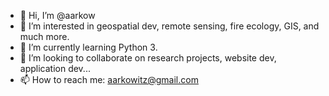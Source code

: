 - 👋 Hi, I’m @aarkow
- 👀 I’m interested in geospatial dev, remote sensing, fire ecology, GIS, and much more.
- 🌱 I’m currently learning Python 3.
- 💞️ I’m looking to collaborate on research projects, website dev, application dev...
- 📫 How to reach me: aarkowitz@gmail.com

<!---
aarkow/aarkow is a ✨ special ✨ repository because its `README.md` (this file) appears on your GitHub profile.
You can click the Preview link to take a look at your changes.
--->
